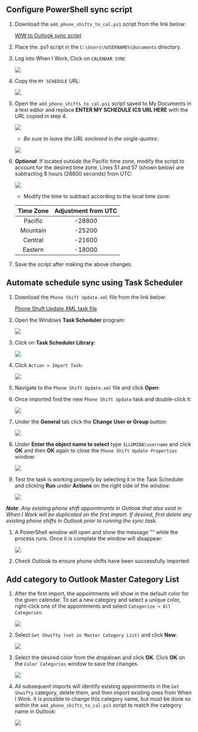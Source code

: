 ## Configure PowerShell sync script
1. Download the `add_phone_shifts_to_cal.ps1` script from the link below:

    [WIW to Outlook sync script](https://illumina.box.com/s/4vvbcz4ii34bt0v70vq5b9pgafvjs0w1)

1. Place the .ps1 script in the `C:\Users\%USERNAME%\Documents` directory.  

1. Log into When I Work, Click on `CALENDAR SYNC`

    ![](./images/cal-sync.jpg)

1. Copy the `MY SCHEDULE` URL:

    ![](./images/wiw-ics-url.jpg)

1.  Open the `add_phone_shifts_to_cal.ps1` script saved to My Documents in a text editor and replace **ENTER MY SCHEDULE ICS URL HERE** with the URL copied in step 4.

    ![](./images/add-url.jpg)
    * *Be sure to leave the URL enclosed in the single-quotes*:

    ![](./images/url-added.jpg)


1. ***Optional***: If located outside the Pacific time zone, modify the script to account for the desired time zone. Lines 51 and 57 (shown below) are subtracting 8 hours (28800 seconds) from UTC:

    ![](./images/time-mod.jpg)
    * Modify the time to subtract according to the local time zone:


    |Time Zone|Adjustment from UTC|
    |:--:|:--:|
    |Pacific|-28800|
    |Mountain|-25200|
    |Central|-21600|
    |Eastern|-18000|

1. Save the script after making the above changes.

## Automate schedule sync using **Task Scheduler** 

1. Download the `Phone Shift Update.xml` file from the link below:

    [Phone Shuft Update XML task file](https://illumina.box.com/s/dr1boyljuu94gu144cbel1r5w5y8ua8x)

1. Open the Windows **Task Scheduler** program:

    ![](./images/task-scheduler.jpg)

1. Click on **Task Scheduler Library**:

    ![](./images/task-scheduler-library.jpg)

1. Click `Action > Import Task`:

    ![](./images/import-task.jpg)

1. Navigate to the `Phone Shift Update.xml` file and click **Open**:

1. Once imported find the new `Phone Shift Update` task and double-click it:

    ![](./images/open-task.jpg)

1. Under the **General** tab click the **Change User or Group** button:

    ![](./images/change-user.jpg)

1. Under **Enter the object name to select** type `ILLUMINA\username` and click **OK** and then **OK** again to close the `Phone Shift Update Properties` window:

    ![](./images/enter-user.jpg)

1. Test the task is working properly by selecting it in the Task Scheduler and clicking **Run** under **Actions** on the right side of the window:

    ![](./images/run-task.jpg)

***Note***: *Any existing phone shift appointments in Outlook that also exist in When I Work will be duplicated on the first import. If desired, first delete any existing phone shifts in Outlook prior to running the sync task.*

1. A PowerShell window will open and show the message "" while the process runs. Once it is complete the window will disappear:

    ![](./images/running.jpg)

1. Check Outlook to ensure phone shifts have been successfully imported:

## Add category to Outlook Master Category List

1. After the first import, the appointments will show in the default color for the given calendar. To set a new category and select a unique color, right-click one of the appointments and select `Categorize > All Categories`:

    ![](./images/added.jpg)

1. Select `Get Shwifty (not in Master Category List)` and click **New**:

    ![](./images/add-category.jpg)

1. Select the desired color from the dropdown and click **OK**. Click **OK** on the `Color Categories` window to save the changes.

    ![](./images/category-color.jpg)

1. All subsequent imports will identify existing appointments in the `Get Shwifty` category, delete them, and then import existing ones from When I Work. It is possible to change this category name, but must be done so within the `add_phone_shifts_to_cal.ps1` script to match the category name in Outlook:

    ![](./images/change-category.jpg)
